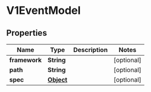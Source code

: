

# V1EventModel

## Properties

Name | Type | Description | Notes
------------ | ------------- | ------------- | -------------
**framework** | **String** |  |  [optional]
**path** | **String** |  |  [optional]
**spec** | [**Object**](.md) |  |  [optional]



